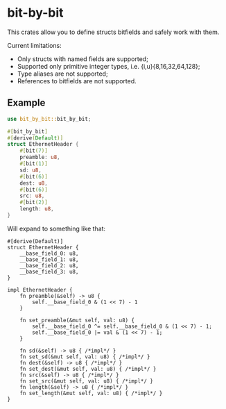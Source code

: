 # bit-by-bit

This crates allow you to define structs bitfields and safely work with them.

Current limitations:

- Only structs with named fields are supported;
- Supported only primitive integer types, i.e. {i,u}{8,16,32,64,128};
- Type aliases are not supported;
- References to bitfields are not supported.

## Example

```rust
use bit_by_bit::bit_by_bit;

#[bit_by_bit]
#[derive(Default)]
struct EthernetHeader {
    #[bit(7)]
    preamble: u8,
    #[bit(1)]
    sd: u8,
    #[bit(6)]
    dest: u8,
    #[bit(6)]
    src: u8,
    #[bit(2)]
    length: u8,
}
```

Will expand to something like that:

```rust,ignore
#[derive(Default)]
struct EthernetHeader {
    __base_field_0: u8,
    __base_field_1: u8,
    __base_field_2: u8,
    __base_field_3: u8,
}

impl EthernetHeader {
    fn preamble(&self) -> u8 {
        self.__base_field_0 & (1 << 7) - 1
    }

    fn set_preamble(&mut self, val: u8) {
        self.__base_field_0 ^= self.__base_field_0 & (1 << 7) - 1;
        self.__base_field_0 |= val & (1 << 7) - 1;
    }

    fn sd(&self) -> u8 { /*impl*/ }
    fn set_sd(&mut self, val: u8) { /*impl*/ }
    fn dest(&self) -> u8 { /*impl*/ }
    fn set_dest(&mut self, val: u8) { /*impl*/ }
    fn src(&self) -> u8 { /*impl*/ }
    fn set_src(&mut self, val: u8) { /*impl*/ }
    fn length(&self) -> u8 { /*impl*/ }
    fn set_length(&mut self, val: u8) { /*impl*/ }
}
```
